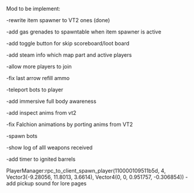 Mod to be implement:

-rewrite item spawner to VT2 ones (done)

-add gas grenades to spawntable when item spawner is active

-add toggle button for skip scoreboard/loot board

-add steam info which map part and active players

-allow more players to join

-fix last arrow refill ammo

-teleport bots to player

-add immersive full body awareness

-add inspect anims from vt2

-fix Falchion animations by porting anims from VT2

-spawn bots

-show log of alll weapons received

-add timer to ignited barrels

PlayerManager:rpc_to_client_spawn_player(110000109511b5d, 4, Vector3(-9.28056, 11.8013, 3.6614), Vector4(0, 0, 0.951757, -0.306854))
-add pickup sound for lore pages




